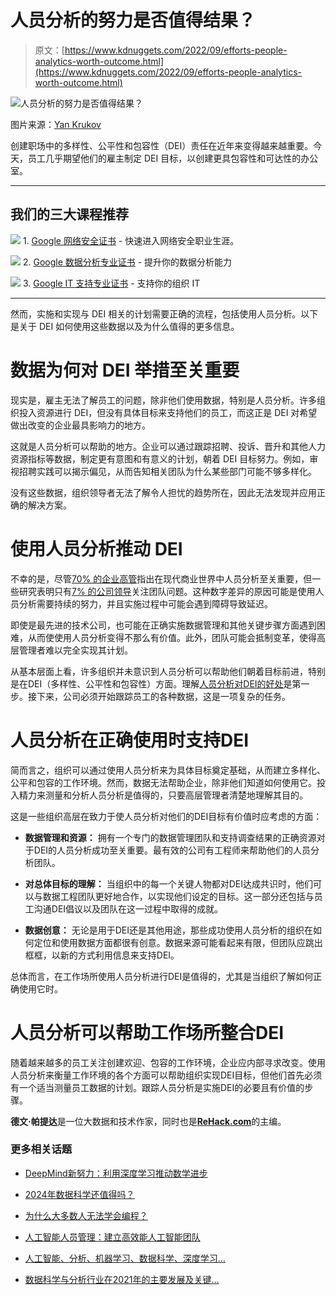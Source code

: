 # 人员分析的努力是否值得结果？

> 原文：[https://www.kdnuggets.com/2022/09/efforts-people-analytics-worth-outcome.html](https://www.kdnuggets.com/2022/09/efforts-people-analytics-worth-outcome.html)

![人员分析的努力是否值得结果？](../Images/bfdb7429edc9e01321ada4ccd9db2b6b.png)

图片来源：[Yan Krukov](https://www.pexels.com/photo/man-in-white-long-sleeves-holding-white-paper-discussing-with-woman-7691680/)

创建职场中的多样性、公平性和包容性（DEI）责任在近年来变得越来越重要。今天，员工几乎期望他们的雇主制定 DEI 目标，以创建更具包容性和可达性的办公室。

* * *

## 我们的三大课程推荐

![](../Images/0244c01ba9267c002ef39d4907e0b8fb.png) 1\. [Google 网络安全证书](https://www.kdnuggets.com/google-cybersecurity) - 快速进入网络安全职业生涯。

![](../Images/e225c49c3c91745821c8c0368bf04711.png) 2\. [Google 数据分析专业证书](https://www.kdnuggets.com/google-data-analytics) - 提升你的数据分析能力

![](../Images/0244c01ba9267c002ef39d4907e0b8fb.png) 3\. [Google IT 支持专业证书](https://www.kdnuggets.com/google-itsupport) - 支持你的组织 IT

* * *

然而，实施和实现与 DEI 相关的计划需要正确的流程，包括使用人员分析。以下是关于 DEI 如何使用这些数据以及为什么值得的更多信息。

# 数据为何对 DEI 举措至关重要

现实是，雇主无法了解员工的问题，除非他们使用数据，特别是人员分析。许多组织投入资源进行 DEI，但没有具体目标来支持他们的员工，而这正是 DEI 对希望做出改变的企业最具影响力的地方。

这就是人员分析可以帮助的地方。企业可以通过跟踪招聘、投诉、晋升和其他人力资源指标等数据，制定更有意图和有意义的计划，朝着 DEI 目标努力。例如，审视招聘实践可以揭示偏见，从而告知相关团队为什么某些部门可能不够多样化。

没有这些数据，组织领导者无法了解令人担忧的趋势所在，因此无法发现并应用正确的解决方案。

# 使用人员分析推动 DEI

不幸的是，尽管[70% 的企业高管](https://www.mckinsey.com/business-functions/people-and-organizational-performance/our-insights/how-to-be-great-at-people-analytics)指出在现代商业世界中人员分析至关重要，但一些研究表明只有[7% 的公司领导](https://www.hracuity.com/e-books/people-leaders-gap-in-managing-employee-issues)关注团队问题。这种数字差异的原因可能是使用人员分析需要持续的努力，并且实施过程中可能会遇到障碍导致延迟。

即使是最先进的技术公司，也可能在正确实施数据管理和其他关键步骤方面遇到困难，从而使使用人员分析变得不那么有价值。此外，团队可能会抵制变革，使得高层管理者难以完全实现其计划。

从基本层面上看，许多组织并未意识到人员分析可以帮助他们朝着目标前进，特别是在DEI（多样性、公平性和包容性）方面。理解[人员分析对DEI的好处](https://www.globalization-partners.com/blog/how-data-is-guiding-company-diversity-and-inclusivity/#gref)是第一步。接下来，公司必须开始跟踪员工的各种数据，这是一项复杂的任务。

# 人员分析在正确使用时支持DEI

简而言之，组织可以通过使用人员分析来为具体目标奠定基础，从而建立多样化、公平和包容的工作环境。然而，数据无法帮助企业，除非他们知道如何使用它。投入精力来测量和分析人员分析是值得的，只要高层管理者清楚地理解其目的。

这是一些组织高层在致力于使人员分析对他们的DEI目标有价值时应考虑的方面：

+   **数据管理和资源：** 拥有一个专门的数据管理团队和支持调查结果的正确资源对于DEI的人员分析成功至关重要。最有效的公司有工程师来帮助他们的人员分析团队。

+   **对总体目标的理解：** 当组织中的每一个关键人物都对DEI达成共识时，他们可以与数据工程团队更好地合作，以实现他们设定的目标。这一部分还包括与员工沟通DEI倡议以及团队在这一过程中取得的成就。

+   **数据创意：** 无论是用于DEI还是其他用途，那些成功使用人员分析的组织在如何定位和使用数据方面都很有创意。数据来源可能看起来有限，但团队应跳出框框，以新的方式利用信息来支持DEI。

总体而言，在工作场所使用人员分析进行DEI是值得的，尤其是当组织了解如何正确使用它时。

# 人员分析可以帮助工作场所整合DEI

随着越来越多的员工关注创建欢迎、包容的工作环境，企业应内部寻求改变。使用人员分析来衡量工作环境的各个方面可以帮助组织实现DEI目标，但他们首先必须有一个适当测量员工数据的计划。跟踪人员分析是实施DEI的必要且有价值的步骤。

**德文·帕提达**是一位大数据和技术作家，同时也是[**ReHack.com**](https://rehack.com/)的主编。

### 更多相关话题

+   [DeepMind新努力：利用深度学习推动数学进步](https://www.kdnuggets.com/2021/12/inside-deepmind-new-efforts-deep-learning-advance-mathematics.html)

+   [2024年数据科学还值得吗？](https://www.kdnuggets.com/is-data-science-still-worth-it-in-2024)

+   [为什么大多数人无法学会编程？](https://www.kdnuggets.com/2022/03/people-fail-learn-programming.html)

+   [人工智能人员管理：建立高效能人工智能团队](https://www.kdnuggets.com/2022/03/people-management-ai-building-highvelocity-ai-teams.html)

+   [人工智能、分析、机器学习、数据科学、深度学习…](https://www.kdnuggets.com/2021/12/developments-predictions-ai-machine-learning-data-science-research.html)

+   [数据科学与分析行业在2021年的主要发展及关键…](https://www.kdnuggets.com/2021/12/developments-predictions-data-science-analytics-industry.html)
